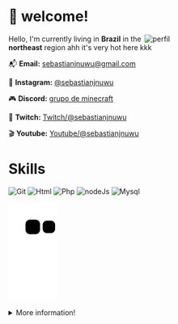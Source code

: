 # 👋 welcome!

<img align="right" alt="perfil" width="235" 
     src="https://raw.githubusercontent.com/sebastianjnuwu/sebastianjnuwu/main/imagens/perfil.png">

Hello, I'm currently living in <strong>Brazil</strong> in the <strong>northeast</strong> region ahh it's very hot here kkk

📬 <strong>Email:</strong> sebastianjnuwu@gmail.com

📸 <strong>Instagram:</strong> [@sebastianjnuwu](https://www.instagram.com/sebastianjnuwu)

🎮 <strong>Discord:</strong> [grupo de minecraft](https://kettraworld.github.io/discord)

🎥 <strong>Twitch:</strong> [Twitch/@sebastianjnuwu](https://m.twitch.tv/sebastianjnuwu?desktop-redirect=true)

🎬 <strong>Youtube:</strong> [Youtube/@sebastianjnuwu](https://youtube.com/c/SEBASTIANJNOO7)

# Skills 

![Git](https://img.shields.io/badge/git-000.svg?style=for-the-badge&logo=git&logoColor=white&labelColor=FF00F3)
![Html](https://img.shields.io/badge/html-000.svg?style=for-the-badge&logo=html5&logoColor=white&labelColor=FF00F3)
![Php](https://img.shields.io/badge/php-000.svg?style=for-the-badge&logo=php&logoColor=white&labelColor=FF00F3)
![nodeJs](https://img.shields.io/badge/node.js-000.svg?style=for-the-badge&logo=node.js&logoColor=white&labelColor=FF00F3)
![Mysql](https://img.shields.io/badge/mysql-000.svg?style=for-the-badge&logo=mysql&logoColor=white&labelColor=FF00F3)


![snake](https://github.com/sebastianjnuwu/sebastianjnuwu/blob/output/github-contribution-grid-snake.svg)

<details>
  <summary>More information!</summary>
  
  ![information](https://metrics.lecoq.io/sebastianjnuwu?template=classic&isocalendar=1&introduction=1&people=1&gists=1&languages=1&stars=1&isocalendar.duration=half-year&languages.limit=8&languages.sections=most-used&languages.colors=github&languages.threshold=0%25&languages.indepth=false&languages.analysis.timeout=15&languages.categories=markup%2C%20programming&languages.recent.categories=markup%2C%20programming&languages.recent.load=300&languages.recent.days=14&introduction.title=true&stars.limit=4&people.limit=24&people.size=28&people.types=followers%2C%20following&people.identicons=false&people.shuffle=false&config.timezone=America%2FSao_Paulo&config.twemoji=true)

</details>





